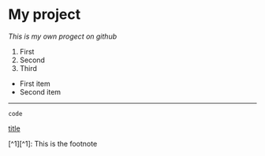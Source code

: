 # My project
*This is my own progect on github*
1. First
2. Second
3. Third
- First item
- Second item
- - -
`code`

[title](https://www.example.com)

[^1][^1]: This is the footnote
